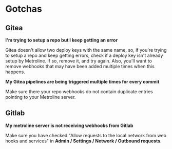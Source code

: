 # Gotchas

## Gitea

**I'm trying to setup a repo but I keep getting an error**

Gitea doesn't allow two deploy keys with the same name, so, if you're trying to setup a repo and keep getting errors, check if a deploy key isn't already setup by Metroline. If so, remove it, and try again. Also, you'll want to remove webhooks that may have been added multiple times when this happens.

**My Gitea pipelines are being triggered multiple times for every commit**

Make sure there your repo webhooks do not contain duplicate entries pointing to your Metroline server.

## Gitlab

**My metroline server is not receiving webhooks from Gitlab**

Make sure you have checked "Allow requests to the local network from web hooks and services" in **Admin / Settings / Network / Outbound requests**.
